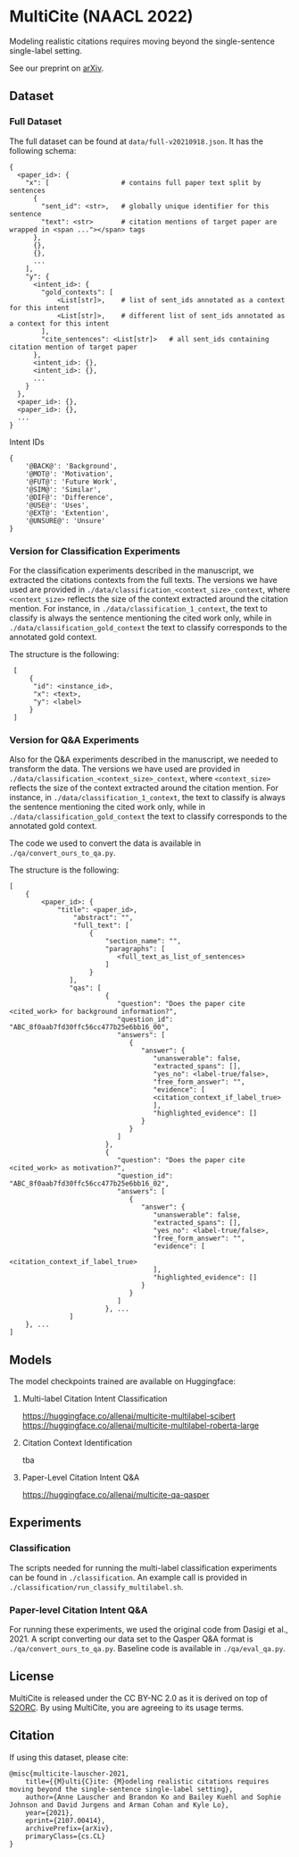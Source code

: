 # MultiCite (NAACL 2022)

Modeling realistic citations requires moving beyond the single-sentence single-label setting.

See our preprint on [arXiv](https://arxiv.org/abs/2107.00414).

## Dataset

### Full Dataset

The full dataset can be found at `data/full-v20210918.json`. It has the following schema:

```
{
  <paper_id>: {
    "x": [                  # contains full paper text split by sentences
      {
        "sent_id": <str>,   # globally unique identifier for this sentence
        "text": <str>       # citation mentions of target paper are wrapped in <span ..."></span> tags
      },
      {},
      {},
      ...
    ],
    "y": {
      <intent_id>: {
        "gold_contexts": [
            <List[str]>,    # list of sent_ids annotated as a context for this intent
            <List[str]>,    # different list of sent_ids annotated as a context for this intent
        ], 
        "cite_sentences": <List[str]>   # all sent_ids containing citation mention of target paper
      },
      <intent_id>: {},
      <intent_id>: {},
      ...
    }
  },
  <paper_id>: {},
  <paper_id>: {},
  ...
}
```

Intent IDs

```
{
    '@BACK@': 'Background',
    '@MOT@': 'Motivation',
    '@FUT@': 'Future Work',
    '@SIM@': 'Similar',
    '@DIF@': 'Difference',
    '@USE@': 'Uses',
    '@EXT@': 'Extention',
    '@UNSURE@': 'Unsure'
}
```

### Version for Classification Experiments

For the classification experiments described in the manuscript, we extracted the citations contexts from the full texts.
The versions we have used are provided in ```./data/classification_<context_size>_context```, where ```<context_size>```
reflects the size of the context extracted around the citation mention. For instance, in
```./data/classification_1_context```, the text to classify is always the sentence mentioning the cited work only,
while in ```./data/classification_gold_context``` the text to classify corresponds to the annotated gold context.

The structure is the following:

```
 [
     {
      "id": <instance_id>,
      "x": <text>,
      "y": <label>
     }
 ]
```

### Version for Q&A Experiments

Also for the Q&A experiments described in the manuscript, we needed to transform the data.
The versions we have used are provided in ```./data/classification_<context_size>_context```, where ```<context_size>```
reflects the size of the context extracted around the citation mention. For instance, in
```./data/classification_1_context```, the text to classify is always the sentence mentioning the cited work only,
while in ```./data/classification_gold_context``` the text to classify corresponds to the annotated gold context.

The code we used to convert the data is available in ```./qa/convert_ours_to_qa.py```.

The structure is the following:

```
[
    {
        <paper_id>: {
            "title": <paper_id>,
                "abstract": "",
                "full_text": [
                    {
                        "section_name": "",
                        "paragraphs": [
                           <full_text_as_list_of_sentences>
                        ]
                    }
               ],
               "qas": [
                        {
                           "question": "Does the paper cite <cited_work> for background information?",
                           "question_id": "ABC_8f0aab7fd30ffc56cc477b25e6bb16_00",
                           "answers": [
                              {
                                 "answer": {
                                    "unanswerable": false,
                                    "extracted_spans": [],
                                    "yes_no": <label-true/false>,
                                    "free_form_answer": "",
                                    "evidence": [
                                    <citation_context_if_label_true>
                                    ],
                                    "highlighted_evidence": []
                                 }
                              }
                           ]
                        }, 
                        {
                           "question": "Does the paper cite <cited_work> as motivation?",
                           "question_id": "ABC_8f0aab7fd30ffc56cc477b25e6bb16_02",
                           "answers": [
                              {
                                 "answer": {
                                    "unanswerable": false,
                                    "extracted_spans": [],
                                    "yes_no": <label-true/false>,
                                    "free_form_answer": "",
                                    "evidence": [
                                       <citation_context_if_label_true>
                                    ],
                                    "highlighted_evidence": []
                                 }
                              }
                           ]
                        }, ...
               ]
    }, ...
]
```

## Models

The model checkpoints trained are available on Huggingface:

1. Multi-label Citation Intent Classification

   https://huggingface.co/allenai/multicite-multilabel-scibert
   https://huggingface.co/allenai/multicite-multilabel-roberta-large


2. Citation Context Identification

   tba


3. Paper-Level Citation Intent Q&A

   https://huggingface.co/allenai/multicite-qa-qasper

## Experiments

### Classification
The scripts needed for running the multi-label classification experiments can be found in ```./classification```.
An example call is provided in ```./classification/run_classify_multilabel.sh```.

### Paper-level Citation Intent Q&A
For running these experiments, we used the original code from Dasigi et al., 2021. A script converting our data set to the Qasper 
Q&A format is ```./qa/convert_ours_to_qa.py```. Baseline code is available in ```./qa/eval_qa.py```.

## License

MultiCite is released under the CC BY-NC 2.0 as it is derived on top
of [S2ORC](https://github.com/allenai/s2orc#license). By using MultiCite, you are agreeing to its usage terms.

## Citation

If using this dataset, please cite:

```
@misc{multicite-lauscher-2021,
    title={{M}ulti{C}ite: {M}odeling realistic citations requires moving beyond the single-sentence single-label setting},
    author={Anne Lauscher and Brandon Ko and Bailey Kuehl and Sophie Johnson and David Jurgens and Arman Cohan and Kyle Lo},
    year={2021},
    eprint={2107.00414},
    archivePrefix={arXiv},
    primaryClass={cs.CL}
}
```
